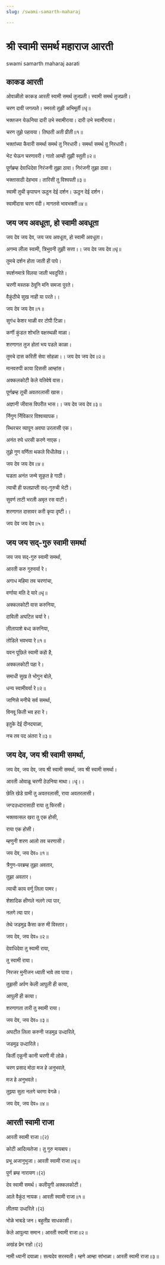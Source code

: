 ```yaml
---
slug: /swami-samarth-maharaj

---
```

# श्री स्वामी समर्थ महाराज आरती
<span class='index-text'> swami samarth maharaj aarati </span>

## काकड आरती

ओवाळीतो काकड आरती स्वामी समर्थ तुजप्रती। स्वामी समर्थ तुजप्रती।

चरण दावी जगत्पते। स्मरतो तुझी अभिमूर्ती॥धृ॥

भक्तजन येऊनिया दारी उभे स्वामीराया। दारी उभे स्वामीराया।

चरण तुझे पहावया। तिष्ठती अती प्रीती॥१॥

भक्तांच्या कैवारी समर्था समर्थ तु निरधारी। समर्था समर्थ तु निरधारी।

भेट घेऊन चरणावरी। गातो आम्ही तुझी स्तुती॥२॥

पूर्णब्रम्ह देवाधिदेवा निरंजनी तुझा ठावा। निरंजनी तुझा ठावा।

भक्तासाठी देहभाव। तारिसी तु विश्वपती॥३॥

स्वामी तुची कृपाघन ऊठुन देई दर्शन। ऊठुन देई दर्शन।

स्वामीदास चरण वंदी। मागतसे भावभक्ती॥४॥

## जय जय अवधूता, हो स्वामी अवधूता
जय देव जय देव, जय जय अवधूता, हो स्वामी अवधूता।

अगम्य लीला स्वामी, त्रिभुवनी तुझी सत्ता।। जय देव जय देव॥धृ॥

तुमचे दर्शन होता जाती ही पापे।

स्पर्शनमात्रे विलया जाती भवदुरिते।

चरणी मस्तक ठेवूनि मनि समजा पुरते।

वैकुंठीचे सुख नाही या परते।।

जय देव जय देव॥१॥

सुगंध केशर भाळी वर टोपी टिळा।

कर्णी कुंडल शोभति वक्षस्थळी माळा।

शरणागत तुज होतां भय पडले काळा।

तुमचे दास करिती सेवा सोहळा।। जय देव जय देव॥२॥

मानवरुपी काया दिससी आम्हांस।

अक्कलकोटी केले यतिवेषे वास।

पूर्णब्रम्ह तूची अवतरलासी खास।

अज्ञानी जीवास विपरीत भास।। जय देव जय देव॥३॥

र्निगुण र्निविकार विश्वव्यापक।

स्थिरचर व्यापून अवघा उरलासी एक।

अनंत रुपे धरसी करणे नाएक।

तुझे गुण वर्णिता थकले विधीलेख।।

जय देव जय देव॥४॥

घडता अनंत जन्मे सुकृत हे गाठी।

त्याची ही फलप्राप्ती सद्-गुरुची भेटी।

सुवर्ण ताटी भरली अमृत रस वाटी।

शरणागत दासावर करी कृपा दृष्टी।।

जय देव जय देव॥५॥



## जय जय सद्-गुरु स्वामी समर्था

जय जय सद्-गुरु स्वामी समर्था,

आरती करु गुरुवर्या रे।

अगाध महिमा तव चरणांचा,

वर्णाया मति दे यारे॥धृ॥

अक्कलकोटी वास करुनिया,

दाविली अघटित चर्या रे।

लीलापाशे बध्द करुनिया,

तोडिले भवभया रे॥१॥

यवन पूछिले स्वामी कहाॅ है,

अक्कलकोटी पहा रे।

समाधी सुख ते भोगुन बोले,

धन्य स्वामीवर्या रे॥२॥

जाणिसे मनीचे सर्व समर्था,

विनवू किती भव हरा रे।

इतुके देई दीनदयाळा,

नच तव पद अंतरा रे॥३॥

## जय देव, जय श्री स्वामी समर्था,

जय देव, जय देव, जय श्री स्वामी समर्था, जय श्री स्वामी समर्था।

आरती ओवाळू चरणी ठेउनिया माथा।।धृ।।

छेलि खेडे ग्रामी तु अवतरलासी, राया अवतरलासी।

जग्दउध्दारासाठी राया तु फिरसी।

भक्तवत्सल खरा तु एक होसी,

राया एक होसी।

म्हणुनी शरण आलो तव चरणासी।

जय देव, जय देव०॥१॥

त्रैगुण-परब्रम्ह तुझा अवतार,

तुझा अवतार।

त्याची काय वर्णु लिला पामर।

शेशादिक क्षीणले नलगे त्या पार,

नलगे त्या पार।

तेथे जडमुढ कैसा करु मी विस्तार।

जय देव, जय देव०॥२॥

देवाधिदेवा तु स्वामी राया,

तु स्वामी राया।

निरजर मुनीजन ध्याती भावे तव पाया।

तुझसी अर्पण केली आपुली ही काया,

आपुली ही काया।

शरणागता तारी तु स्वामी राया।

जय देव, जय देव०॥३॥

अघटीत लिला करुनी जडमुढ उध्दारिले,

जडमुढ उध्दारिले।

किर्ती एकूनी कानी चरणी मी लोळे।

चरण प्रसाद मोठा मज हे अनुभवले,

मज हे अनुभवले।

तुझ्या सुता नलगे चरणा वेगळे।

जय देव, जय देव०॥४॥

## आरती स्वामी राजा

आरती स्वामी राजा।(२)

कोटी आदित्यतेजा। तु गुरु मायबाप।

प्रभू अजानुभुजा। आरती स्वामी राजा॥धृ॥

पुर्ण ब्रम्ह नारायण।(२)

देव स्वामी समर्थ। कलीयुगी अक्कलकोटी।

आले वैकुंठ नायक। आरती स्वामी राजा॥१॥

लीलया उध्दरिले।(२)

भोळे भाबडे जन। बहुतीव्र साधकासी।

केले आपुल्या समान। आरती स्वामी राजा॥२॥

अखंड प्रेम राहो।(२)

नामी ध्यानी दयाळा। सत्यदेव सरस्वती। म्हणे आम्हा सांभाळा। आरती स्वामी राजा॥३॥



